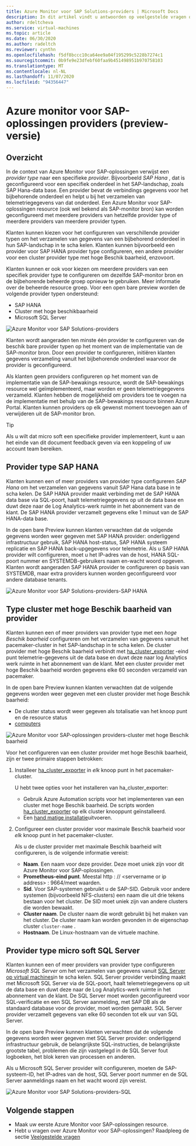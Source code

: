 ```yaml
---
title: Azure Monitor voor SAP Solutions-providers | Microsoft Docs
description: In dit artikel vindt u antwoorden op veelgestelde vragen over Azure monitor for SAP Solutions providers.
author: rdeltcheva
ms.service: virtual-machines
ms.topic: article
ms.date: 06/30/2020
ms.author: radeltch
ms.reviewer: cynthn
ms.openlocfilehash: f5df8bccc10ca64ee9a04f195299c5228b7274c1
ms.sourcegitcommit: 0b9fe9e23dfebf60faa9b451498951b970758103
ms.translationtype: MT
ms.contentlocale: nl-NL
ms.lasthandoff: 11/07/2020
ms.locfileid: "94356447"
---
```

# <a name="azure-monitor-for-sap-solutions-providers-preview"></a>Azure monitor voor SAP-oplossingen providers (preview-versie)

## <a name="overview"></a>Overzicht  

In de context van Azure Monitor voor SAP-oplossingen verwijst een *provider type* naar een specifieke *provider*. Bijvoorbeeld *SAP Hana* , dat is geconfigureerd voor een specifiek onderdeel in het SAP-landschap, zoals SAP Hana-data base. Een provider bevat de verbindings gegevens voor het bijbehorende onderdeel en helpt u bij het verzamelen van telemetriegegevens van dat onderdeel. Een Azure Monitor voor SAP-oplossingen resource (ook wel bekend als SAP-monitor bron) kan worden geconfigureerd met meerdere providers van hetzelfde provider type of meerdere providers van meerdere provider typen.
   
Klanten kunnen kiezen voor het configureren van verschillende provider typen om het verzamelen van gegevens van een bijbehorend onderdeel in hun SAP-landschap in te scha kelen. Klanten kunnen bijvoorbeeld een provider voor SAP HANA provider type configureren, een andere provider voor een cluster provider type met hoge Beschik baarheid, enzovoort.  

Klanten kunnen er ook voor kiezen om meerdere providers van een specifiek provider type te configureren om dezelfde SAP-monitor bron en de bijbehorende beheerde groep opnieuw te gebruiken. Meer informatie over de beheerde resource groep. Voor een open bare preview worden de volgende provider typen ondersteund:   
- SAP HANA
- Cluster met hoge beschikbaarheid
- Microsoft SQL Server

![Azure Monitor voor SAP Solutions-providers](./media/azure-monitor-sap/azure-monitor-providers.png)

Klanten wordt aangeraden ten minste één provider te configureren van de beschik bare provider typen op het moment van de implementatie van de SAP-monitor bron. Door een provider te configureren, initiëren klanten gegevens verzameling vanuit het bijbehorende onderdeel waarvoor de provider is geconfigureerd.   

Als klanten geen providers configureren op het moment van de implementatie van de SAP-bewakings resource, wordt de SAP-bewakings resource wel geïmplementeerd, maar worden er geen telemetriegegevens verzameld. Klanten hebben de mogelijkheid om providers toe te voegen na de implementatie met behulp van de SAP-bewakings resource binnen Azure Portal. Klanten kunnen providers op elk gewenst moment toevoegen aan of verwijderen uit de SAP-monitor bron.

> [!Tip]
> Als u wilt dat micro soft een specifieke provider implementeert, kunt u aan het einde van dit document feedback geven via een koppeling of uw account team bereiken.  

## <a name="provider-type-sap-hana"></a>Provider type SAP HANA

Klanten kunnen een of meer providers van provider type configureren *SAP Hana* om het verzamelen van gegevens vanuit SAP Hana data base in te scha kelen. De SAP HANA provider maakt verbinding met de SAP HANA data base via SQL-poort, haalt telemetriegegevens op uit de data base en duwt deze naar de Log Analytics-werk ruimte in het abonnement van de klant. De SAP HANA provider verzamelt gegevens elke 1 minuut van de SAP HANA-data base.  

In de open bare Preview kunnen klanten verwachten dat de volgende gegevens worden weer gegeven met SAP HANA provider: onderliggend infrastructuur gebruik, SAP HANA host-status, SAP HANA systeem replicatie en SAP HANA back-upgegevens voor telemetrie. Als u SAP HANA provider wilt configureren, moet u het IP-adres van de host, HANA SQL-poort nummer en SYSTEMDB-gebruikers naam en-wacht woord opgeven. Klanten wordt aangeraden SAP HANA provider te configureren op basis van SYSTEMDB, maar extra providers kunnen worden geconfigureerd voor andere database tenants.

![Azure Monitor voor SAP Solutions-providers-SAP HANA](./media/azure-monitor-sap/azure-monitor-providers-hana.png)

## <a name="provider-type-high-availability-cluster"></a>Type cluster met hoge Beschik baarheid van provider
Klanten kunnen een of meer providers van provider type met een *hoge Beschik baarheid* configureren om het verzamelen van gegevens vanuit het pacemaker-cluster in het SAP-landschap in te scha kelen. De cluster provider met hoge Beschik baarheid verbindt met [ha_cluster_exporter](https://github.com/ClusterLabs/ha_cluster_exporter) -eind punt telemetrie-gegevens uit de data base en duwt deze naar log Analytics werk ruimte in het abonnement van de klant. Met een cluster provider met hoge Beschik baarheid worden gegevens elke 60 seconden verzameld van pacemaker.  

In de open bare Preview kunnen klanten verwachten dat de volgende gegevens worden weer gegeven met een cluster provider met hoge Beschik baarheid:   
 - De cluster status wordt weer gegeven als totalisatie van het knoop punt en de resource status 
 - [computers](https://github.com/ClusterLabs/ha_cluster_exporter/blob/master/doc/metrics.md) 

![Azure Monitor voor SAP-oplossingen providers-cluster met hoge Beschik baarheid](./media/azure-monitor-sap/azure-monitor-providers-pacemaker-cluster.png)

Voor het configureren van een cluster provider met hoge Beschik baarheid, zijn er twee primaire stappen betrokken:

1. Installeer [ha_cluster_exporter](https://github.com/ClusterLabs/ha_cluster_exporter) in *elk* knoop punt in het pacemaker-cluster.

   U hebt twee opties voor het installeren van ha_cluster_exporter:
   
   - Gebruik Azure Automation scripts voor het implementeren van een cluster met hoge Beschik baarheid. De scripts worden [ha_cluster_exporter](https://github.com/ClusterLabs/ha_cluster_exporter) op elk cluster knooppunt geïnstalleerd.  
   - Een [hand matige installatie](https://github.com/ClusterLabs/ha_cluster_exporter#manual-clone--build)uitvoeren. 

2. Configureer een cluster provider voor maximale Beschik baarheid voor *elk* knoop punt in het pacemaker-cluster.

   Als u de cluster provider met maximale Beschik baarheid wilt configureren, is de volgende informatie vereist:
   
   - **Naam**. Een naam voor deze provider. Deze moet uniek zijn voor dit Azure Monitor voor SAP-oplossingen.
   - **Prometheus-eind punt**. Meestal http \: // \<servername or ip address\> : 9664/meet waarden.
   - **Sid**. Voor SAP-systemen gebruikt u de SAP-SID. Gebruik voor andere systemen (bijvoorbeeld NFS-clusters) een naam die uit drie tekens bestaan voor het cluster. De SID moet uniek zijn van andere clusters die worden bewaakt.   
   - **Cluster naam**. De cluster naam die wordt gebruikt bij het maken van het cluster. De cluster naam kan worden gevonden in de eigenschap cluster `cluster-name` .
   - **Hostnaam**. De Linux-hostnaam van de virtuele machine.  

## <a name="provider-type-microsoft-sql-server"></a>Provider type micro soft SQL Server

Klanten kunnen een of meer providers van provider type configureren *Microsoft SQL Server* om het verzamelen van gegevens vanuit [SQL Server op virtual machines](https://azure.microsoft.com/services/virtual-machines/sql-server/)in te scha kelen. SQL Server provider verbinding maakt met Microsoft SQL Server via de SQL-poort, haalt telemetriegegevens op uit de data base en duwt deze naar de Log Analytics-werk ruimte in het abonnement van de klant. De SQL Server moet worden geconfigureerd voor SQL-verificatie en een SQL Server aanmelding, met SAP DB als de standaard database voor de provider, moet worden gemaakt. SQL Server provider verzamelt gegevens van elke 60 seconden tot elk uur van SQL Server.  

In de open bare Preview kunnen klanten verwachten dat de volgende gegevens worden weer gegeven met SQL Server provider: onderliggend infrastructuur gebruik, de belangrijkste SQL-instructies, de belangrijkste grootste tabel, problemen die zijn vastgelegd in de SQL Server fout logboeken, het blok keren van processen en anderen.  

Als u Microsoft SQL Server provider wilt configureren, moeten de SAP-systeem-ID, het IP-adres van de host, SQL Server poort nummer en de SQL Server aanmeldings naam en het wacht woord zijn vereist.

![Azure Monitor voor SAP Solutions-providers-SQL](./media/azure-monitor-sap/azure-monitor-providers-sql.png)

## <a name="next-steps"></a>Volgende stappen

- Maak uw eerste Azure Monitor voor SAP-oplossingen resource.
- Hebt u vragen over Azure Monitor voor SAP-oplossingen? Raadpleeg de sectie [Veelgestelde vragen](./azure-monitor-faq.md)
